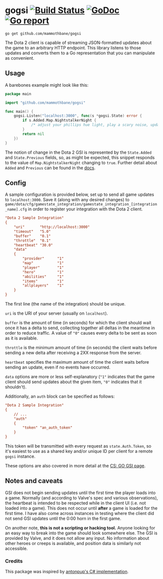 # gogsi [![Build Status](http://img.shields.io/travis/mammothbane/gogsi.svg?style=flat-square)](https://travis-ci.org/mammothbane/gogsi) [![GoDoc](http://img.shields.io/badge/go-documentation-blue.svg?style=flat-square)](https://godoc.org/github.com/mammothbane/gogsi) [![Go report](https://img.shields.io/badge/go_report-A+-brightgreen.svg?style=flat-square)](http://goreportcard.com/report/mammothbane/gogsi) 

`go get github.com/mammothbane/gogsi`

The Dota 2 client is capable of streaming JSON-formatted updates about the game to an arbitrary HTTP endpoint. This library listens to those updates and converts them to a Go representation that you can manipulate as convenient.

## Usage
A barebones example might look like this:

```go
package main

import "github.com/mammothbane/gogsi"

func main() {
	gogsi.Listen("localhost:3000", func(s *gogsi.State) error {
		if s.Added.Map.NightstalkerNight {
			/* adjust your phillips hue light, play a scary noise, update statistics, log something, etc. */
		}
		return nil
	})
}
```

The notion of change in the Dota 2 GSI is represented by the `State.Added` and `State.Previous` fields, so, as might be expected, this snippet responds to the value of `Map.NightstalkerNight` changing to `true`. Further detail about `Added` and `Previous` can be found in the [docs](https://godoc.org/github.com/mammothbane/gogsi#State).

## Config
A sample configuration is provided below, set up to send all game updates to `localhost:3000`. Save it (along with any desired changes) to `game/dota/cfg/gamestate_integration/gamestate_integration_[integration_name].cfg` in order to register your integration with the Dota 2 client.

```cfg
"Dota 2 Sample Integration"
{
	"uri"		"http://localhost:3000"
	"timeout"	"5.0"
	"buffer"  	"0.1"
	"throttle"	"0.1"
	"heartbeat"	"30.0"
	"data"
	{
		"provider"		"1"
		"map"			"1"
		"player"		"1"
		"hero"			"1"
		"abilities"		"1"
		"items"			"1"
		"allplayers"	"1"
	}	
}
```

The first line (the name of the integration) should be unique.

`uri` is the URI of your server (usually on `localhost`).

`buffer` is the amount of time (in seconds) for which the client should wait once it has a delta to send, collecting together all deltas in the meantime in order to reduce traffic. A value of `"0"` causes every delta to be sent as soon as it is available.

`throttle` is the minimum amount of time (in seconds) the client waits before sending a new delta after receiving a 2XX response from the server.

`heartbeat` specifies the maximum amount of time the client waits before sending an update, even if no events have occurred.  

`data` options are more or less self-explanatory (`"1"` indicates that the game client should send updates about the given item, `"0"` indicates that it shouldn't). 

Additionally, an `auth` block can be specified as follows:

```cfg
"Dota 2 Sample Integration"
{
	// ...
	"auth"
	{
		"token" "an_auth_token"
	}
}
```

This token will be transmitted with every request as `state.Auth.Token`, so it's easiest to use as a shared key and/or unique ID per client for a remote `gogsi` instance.

These options are also covered in more detail at the [CS: GO GSI page](https://developer.valvesoftware.com/wiki/Counter-Strike:_Global_Offensive_Game_State_Integration).

## Notes and caveats
GSI does not begin sending updates until the first time the player loads into a game. Normally (and according to Valve's spec and various observations), the heartbeat is intended to be respected while in the client UI (i.e. not loaded into a game). This does not occur until **after** a game is loaded for the first time. I have also come across instances in testing where the client did not send GSI updates until the 0:00 horn in the first game.

On another note, **this is not a scripting or hacking tool.** Anyone looking for an easy way to break into the game should look somewhere else. The GSI is provided by Valve, and it does not allow any input. No information about other heroes or creeps is available, and position data is similarly not accessible.

### Credits
This package was inspired by [antonpup's C# implementation](https://github.com/antonpup/Dota2GSI).
